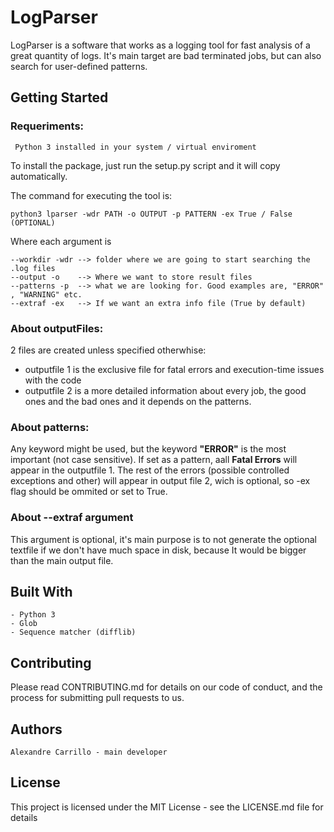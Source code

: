 # LogParser

LogParser is a software that works as a logging tool for fast analysis of a great quantity of logs.
It's main target are bad terminated jobs, but can also search for user-defined patterns.

## Getting Started

### Requeriments:

	 Python 3 installed in your system / virtual enviroment

To install the package, just run the setup.py script and it will copy automatically. 

The command for executing the tool is:

 	python3 lparser -wdr PATH -o OUTPUT -p PATTERN -ex True / False (OPTIONAL) 
  

Where each argument is

	--workdir -wdr --> folder where we are going to start searching the .log files
	--output -o    --> Where we want to store result files
	--patterns -p  --> what we are looking for. Good examples are, "ERROR" , "WARNING" etc.
  	--extraf -ex   --> If we want an extra info file (True by default)
 
### About outputFiles:

2 files are created unless specified otherwhise:

- outputfile 1 is the exclusive file for fatal errors and execution-time issues with the code 
- outputfile 2 is a more detailed information about every job, the good ones and the bad ones and it depends on the patterns.


### About patterns:

Any keyword might be used, but the keyword  **"ERROR"** is the most important (not case sensitive). If set as a pattern, aall **Fatal Errors** will appear in the outputfile 1. The rest of the errors (possible controlled exceptions and other) will appear in output file 2, wich is optional, so -ex flag should be ommited or set to True.

### About --extraf argument

This argument is optional, it's main purpose is to not generate the optional textfile if we don't  have much space in disk, because It would be bigger than the main output file. 

## Built With


	- Python 3
	- Glob
	- Sequence matcher (difflib)


## Contributing


Please read CONTRIBUTING.md for details on our code of conduct, and the process for submitting pull requests to us.

## Authors


	Alexandre Carrillo - main developer 

## License

This project is licensed under the MIT License - see the LICENSE.md file for details
